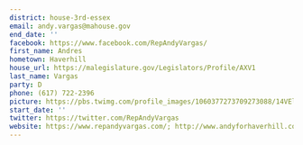 ```yaml
---
district: house-3rd-essex
email: andy.vargas@mahouse.gov
end_date: ''
facebook: https://www.facebook.com/RepAndyVargas/
first_name: Andres
hometown: Haverhill
house_url: https://malegislature.gov/Legislators/Profile/AXV1
last_name: Vargas
party: D
phone: (617) 722-2396
picture: https://pbs.twimg.com/profile_images/1060377273709273088/14VElWzz_400x400.jpg
start_date: ''
twitter: https://twitter.com/RepAndyVargas
website: https://www.repandyvargas.com/; http://www.andyforhaverhill.com/
---
```

